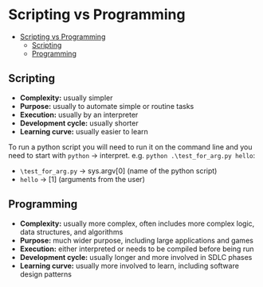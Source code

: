 # Scripting vs Programming

- [Scripting vs Programming](#scripting-vs-programming)
  - [Scripting](#scripting)
  - [Programming](#programming)
  

## Scripting
- **Complexity:** usually simpler
- **Purpose:** usually to automate simple or routine tasks
- **Execution:** usually by an interpreter
- **Development cycle:** usually shorter
- **Learning curve:** usually easier to learn

To run a python script you will need to run it on the command line and you need to start with `python` -> interpret. e.g. `python .\test_for_arg.py hello`:
* `\test_for_arg.py` -> sys.argv[0] (name of the python script)
* `hello` -> [1] (arguments from the user)
  
## Programming
- **Complexity:** usually more complex, often includes more complex logic, data structures, and algorithms
- **Purpose:** much wider purpose, including large applications and games
- **Execution:** either interpreted or needs to be compiled before being run
- **Development cycle:** usually longer and more involved in SDLC phases
- **Learning curve:** usually more involved to learn, including software design patterns
  

